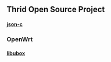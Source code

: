 





## Thrid Open Source Project

#### [json-c](./tri-json-c/README.md)

### OpenWrt

#### [libubox](./tri-libubox/README.md)

